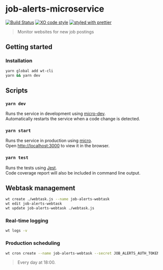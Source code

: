 # job-alerts-microservice

[![Build Status](https://travis-ci.org/bmealhouse/job-alerts-microservice.svg?branch=master)](https://travis-ci.org/bmealhouse/job-alerts-microservice)
[![XO code style](https://img.shields.io/badge/code_style-XO-5ed9c7.svg)](https://github.com/sindresorhus/xo)
[![styled with prettier](https://img.shields.io/badge/styled_with-prettier-ff69b4.svg)](https://github.com/prettier/prettier)

> Monitor websites for new job postings

## Getting started

### Installation

```sh
yarn global add wt-cli
yarn && yarn dev
```

## Scripts

### `yarn dev`

Runs the service in development using [micro-dev](https://github.com/zeit/micro-dev).<br>
Automatically restarts the service when a code change is detected.

### `yarn start`

Runs the service in production using [micro](https://github.com/zeit/micro).<br>
Open [http://localhost:3000](http://localhost:3000) to view it in the browser.

### `yarn test`

Runs the tests using [Jest](https://facebook.github.io/jest/).<br>
Code coverage report will also be included in command line output.

## Webtask management

```sh
wt create ./webtask.js --name job-alerts-webtask
wt edit job-alerts-webtask
wt update job-alerts-webtask ./webtask.js
```

### Real-time logging

```sh
wt logs -v
```

### Production scheduling

```sh
wt cron create --name job-alerts-webtask --secret JOB_ALERTS_AUTH_TOKEN=$JOB_ALERTS_AUTH_TOKEN --secret JOB_ALERTS_ENDPOINT=$JOB_ALERTS_ENDPOINT --schedule "0 18 * * *" --tz "America/Chicago" ./webtask.js
```

> Every day at 18:00.
